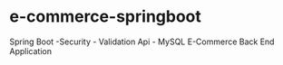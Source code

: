 # e-commerce-springboot
Spring Boot -Security -  Validation Api - MySQL E-Commerce Back End Application
